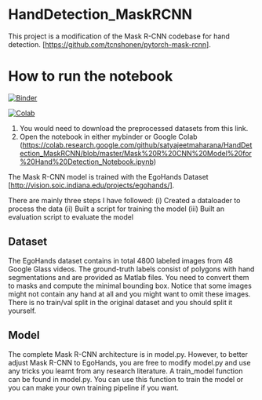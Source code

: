 # HandDetection_MaskRCNN

This project is a modification of the Mask R-CNN codebase for hand detection.
[https://github.com/tcnshonen/pytorch-mask-rcnn].

# How to run the notebook

[![Binder](https://mybinder.org/badge_logo.svg)](https://mybinder.org/v2/gh/satyajeetmaharana/HandDetection_MaskRCNN/master)

[![Colab](https://colab.research.google.com/assets/colab-badge.svg)](https://colab.research.google.com/github/satyajeetmaharana/HandDetection_MaskRCNN/blob/master/Mask%20R%20CNN%20Model%20for%20Hand%20Detection_Notebook.ipynb)

1. You would need to download the preprocessed datasets from this link. 
2. Open the notebook in either mybinder or Google Colab (https://colab.research.google.com/github/satyajeetmaharana/HandDetection_MaskRCNN/blob/master/Mask%20R%20CNN%20Model%20for%20Hand%20Detection_Notebook.ipynb)

The Mask R-CNN model is trained with the EgoHands Dataset [http://vision.soic.indiana.edu/projects/egohands/]. 


There are mainly three steps I have followed: 
  (i) Created a dataloader to process the data
  (ii) Built a script for training the model
  (iii) Built an evaluation script to evaluate the model
  
  
## Dataset

The EgoHands dataset contains in total 4800 labeled images from 48 Google Glass videos. The
ground-truth labels consist of polygons with hand segmentations and are provided as Matlab
files. You need to convert them to masks and compute the minimal bounding box. Notice that
some images might not contain any hand at all and you might want to omit these images. There
is no train/val split in the original dataset and you should split it yourself.


## Model

The complete Mask R-CNN architecture is in model.py. However, to better adjust Mask R-CNN
to EgoHands, you are free to modify model.py and use any tricks you learnt from any research literature. A train_model function can be found in model.py. You can use this function to train the model or you can make your own training pipeline if you want.


